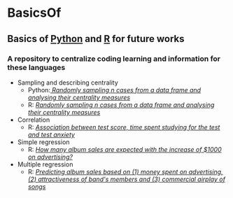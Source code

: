 # BasicsOf
## Basics of [Python](https://github.com/GabrielReisR/BasicsOf/tree/master/Python) and [R](https://github.com/GabrielReisR/BasicsOf/tree/master/R) for future works
### A repository to centralize coding learning and information for these languages

  - Sampling and describing centrality
    - Python:[ _Randomly sampling *n* cases from a data frame and analysing their centrality measures_](https://github.com/GabrielReisR/BasicsOf/blob/master/Python/Amostragem%20e%20medidas%20de%20centralidade.py)
    - R: [_Randomly sampling *n* cases from a data frame and analysing their centrality measures_](https://github.com/GabrielReisR/BasicsOf/blob/master/R/sampling_centrality.R)
  - Correlation
    - R: [_Association between test score, time spent studying for the test and test anxiety_](https://github.com/GabrielReisR/BasicsOf/blob/master/R/correlation.R)
  - Simple regression
    - R: [_How many album sales are expected with the increase of $1000 on advertising?_](https://github.com/GabrielReisR/BasicsOf/blob/master/R/regression.R)
  - Multiple regression 
    - R: [_Predicting album sales based on (1) money spent on advertising, (2) attractiveness of band's members and (3) commercial airplay of songs_](https://github.com/GabrielReisR/BasicsOf/blob/master/R/multiple_regression.R)
